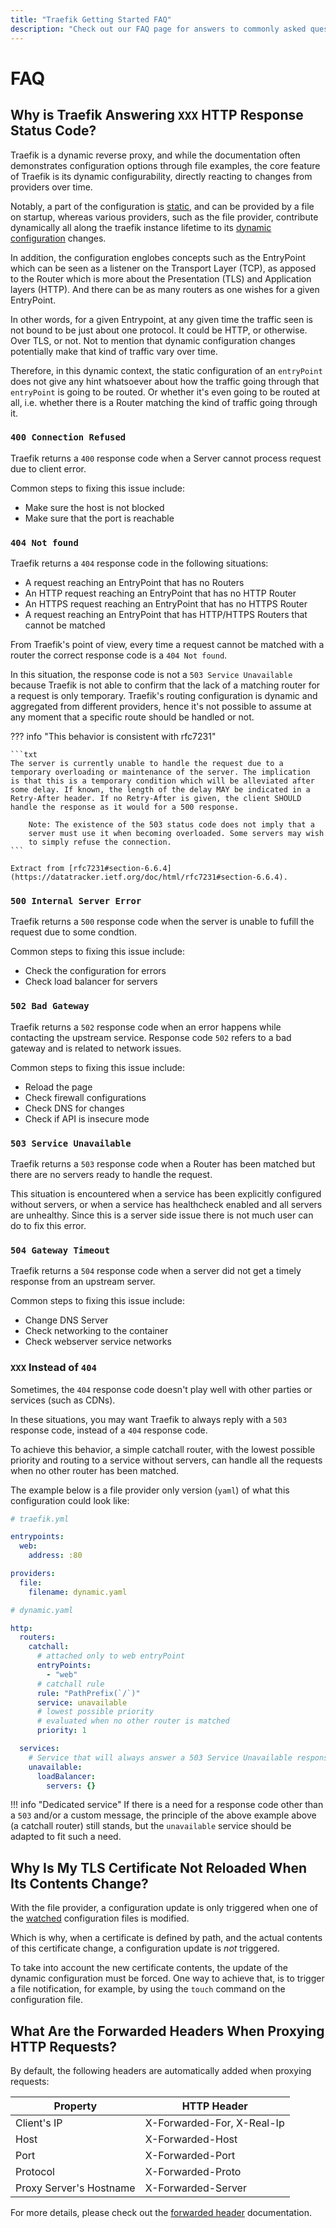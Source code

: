 ```yaml
---
title: "Traefik Getting Started FAQ"
description: "Check out our FAQ page for answers to commonly asked questions on getting started with Traefik Proxy. Read the technical documentation."
---
```


# FAQ

## Why is Traefik Answering `XXX` HTTP Response Status Code?

Traefik is a dynamic reverse proxy,
and while the documentation often demonstrates configuration options through file examples,
the core feature of Traefik is its dynamic configurability,
directly reacting to changes from providers over time.

Notably, a part of the configuration is [static](../configuration-overview/#the-static-configuration),
and can be provided by a file on startup, whereas various providers,
such as the file provider,
contribute dynamically all along the traefik instance lifetime to its [dynamic configuration](../configuration-overview/#the-dynamic-configuration) changes.

In addition, the configuration englobes concepts such as the EntryPoint which can be seen as a listener on the Transport Layer (TCP),
as apposed to the Router which is more about the Presentation (TLS) and Application layers (HTTP).
And there can be as many routers as one wishes for a given EntryPoint.

In other words, for a given Entrypoint,
at any given time the traffic seen is not bound to be just about one protocol.
It could be HTTP, or otherwise. Over TLS, or not.
Not to mention that dynamic configuration changes potentially make that kind of traffic vary over time.

Therefore, in this dynamic context,
the static configuration of an `entryPoint` does not give any hint whatsoever about how the traffic going through that `entryPoint` is going to be routed.
Or whether it's even going to be routed at all,
i.e. whether there is a Router matching the kind of traffic going through it.

### `400 Connection Refused`

Traefik returns a `400` response code when a Server cannot process
request due to client error.

Common steps to fixing this issue include:
- Make sure the host is not blocked 
- Make sure that the port is reachable

### `404 Not found`

Traefik returns a `404` response code in the following situations:

- A request reaching an EntryPoint that has no Routers
- An HTTP request reaching an EntryPoint that has no HTTP Router
- An HTTPS request reaching an EntryPoint that has no HTTPS Router
- A request reaching an EntryPoint that has HTTP/HTTPS Routers that cannot be matched

From Traefik's point of view,
every time a request cannot be matched with a router the correct response code is a `404 Not found`.

In this situation, the response code is not a `503 Service Unavailable`
because Traefik is not able to confirm that the lack of a matching router for a request is only temporary.
Traefik's routing configuration is dynamic and aggregated from different providers,
hence it's not possible to assume at any moment that a specific route should be handled or not.

??? info "This behavior is consistent with rfc7231"

    ```txt
    The server is currently unable to handle the request due to a
    temporary overloading or maintenance of the server. The implication
    is that this is a temporary condition which will be alleviated after
    some delay. If known, the length of the delay MAY be indicated in a
    Retry-After header. If no Retry-After is given, the client SHOULD
    handle the response as it would for a 500 response.

        Note: The existence of the 503 status code does not imply that a
        server must use it when becoming overloaded. Some servers may wish
        to simply refuse the connection.
    ```

    Extract from [rfc7231#section-6.6.4](https://datatracker.ietf.org/doc/html/rfc7231#section-6.6.4).

### `500 Internal Server Error`

Traefik returns a `500` response code when the server 
is unable to fufill the request due to some condtion.

Common steps to fixing this issue include:
- Check the configuration for errors
- Check load balancer for servers

### `502 Bad Gateway`

Traefik returns a `502` response code when an error happens while contacting the upstream service.
Response code `502` refers to a bad gateway and is related to network issues.

Common steps to fixing this issue include:
- Reload the page
- Check firewall configurations
- Check DNS for changes
- Check if API is insecure mode

### `503 Service Unavailable`

Traefik returns a `503` response code when a Router has been matched
but there are no servers ready to handle the request.

This situation is encountered when a service has been explicitly configured without servers,
or when a service has healthcheck enabled and all servers are unhealthy.
Since this is a server side issue there is not much user can do to fix this error.

### `504 Gateway Timeout`

Traefik returns a `504` response code when a server did not get a 
timely response from an upstream server.
 
Common steps to fixing this issue include:
- Change DNS Server
- Check networking to the container
- Check webserver service networks

### `XXX` Instead of `404`

Sometimes, the `404` response code doesn't play well with other parties or services (such as CDNs).

In these situations, you may want Traefik to always reply with a `503` response code,
instead of a `404` response code.

To achieve this behavior, a simple catchall router,
with the lowest possible priority and routing to a service without servers,
can handle all the requests when no other router has been matched.

The example below is a file provider only version (`yaml`) of what this configuration could look like:

```yaml tab="Static configuration"
# traefik.yml

entrypoints:
  web:
    address: :80

providers:
  file:
    filename: dynamic.yaml
```

```yaml tab="Dynamic configuration"
# dynamic.yaml

http:
  routers:
    catchall:
      # attached only to web entryPoint
      entryPoints:
        - "web"
      # catchall rule
      rule: "PathPrefix(`/`)"
      service: unavailable
      # lowest possible priority
      # evaluated when no other router is matched
      priority: 1

  services:
    # Service that will always answer a 503 Service Unavailable response
    unavailable:
      loadBalancer:
        servers: {}
```

!!! info "Dedicated service"
    If there is a need for a response code other than a `503` and/or a custom message,
    the principle of the above example above (a catchall router) still stands,
    but the `unavailable` service should be adapted to fit such a need.

## Why Is My TLS Certificate Not Reloaded When Its Contents Change? 

With the file provider,
a configuration update is only triggered when one of the [watched](../providers/file.md#provider-configuration) configuration files is modified.

Which is why, when a certificate is defined by path,
and the actual contents of this certificate change,
a configuration update is _not_ triggered.

To take into account the new certificate contents, the update of the dynamic configuration must be forced.
One way to achieve that, is to trigger a file notification,
for example, by using the `touch` command on the configuration file.

## What Are the Forwarded Headers When Proxying HTTP Requests?

By default, the following headers are automatically added when proxying requests:

| Property                  | HTTP Header                |
|---------------------------|----------------------------|
| Client's IP               | X-Forwarded-For, X-Real-Ip |
| Host                      | X-Forwarded-Host           |
| Port                      | X-Forwarded-Port           |
| Protocol                  | X-Forwarded-Proto          |
| Proxy Server's Hostname   | X-Forwarded-Server         |

For more details,
please check out the [forwarded header](../routing/entrypoints.md#forwarded-headers) documentation.
